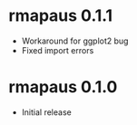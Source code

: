 # rmapaus 0.1.1

- Workaround for ggplot2 bug
- Fixed import errors

# rmapaus 0.1.0

- Initial release